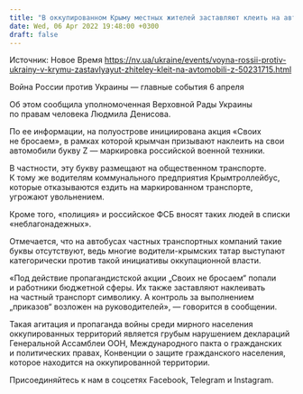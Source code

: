 ```yaml
---
title: "В оккупированном Крыму местных жителей заставляют клеить на автомобили букву Z"
date: Wed, 06 Apr 2022 19:48:00 +0300
draft: false
---
```

Источник: Новое Время https://nv.ua/ukraine/events/voyna-rossii-protiv-ukrainy-v-krymu-zastavlyayut-zhiteley-kleit-na-avtomobili-z-50231715.html


Война России против Украины — главные события 6 апреля

 Об этом сообщила уполномоченная Верховной Рады Украины по правам человека Людмила Денисова.

По ее информации, на полуострове инициирована акция «Своих не бросаем», в рамках которой крымчан призывают наклеить на свои автомобили букву Z — маркировка российской военной техники.

В частности, эту букву размещают на общественном транспорте. К тому же водителям коммунального предприятия Крымтроллейбус, которые отказываются ездить на маркированном транспорте, угрожают увольнением.

Кроме того, «полиция» и российское ФСБ вносят таких людей в списки «неблагонадежных».

Отмечается, что на автобусах частных транспортных компаний такие буквы отсутствуют, ведь многие водители-крымских татар выступают категорически против такой инициативы оккупационной власти.

«Под действие пропагандистской акции „Своих не бросаем“ попали и работники бюджетной сферы. Их также заставляют наклеивать на частный транспорт символику. А контроль за выполнением „приказов“ возложен на руководителей», — говорится в сообщении.

Такая агитация и пропаганда войны среди мирного населения оккупированных территорий является грубым нарушением деклараций Генеральной Ассамблеи ООН, Международного пакта о гражданских и политических правах, Конвенции о защите гражданского населения, которое находится на оккупированной территории.

Присоединяйтесь к нам в соцсетях Facebook, Telegram и Instagram.
